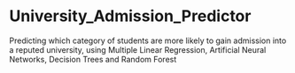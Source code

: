 # University_Admission_Predictor
Predicting which category of students are more likely to gain admission into a reputed university, using Multiple Linear Regression, Artificial Neural Networks, Decision Trees and Random Forest
